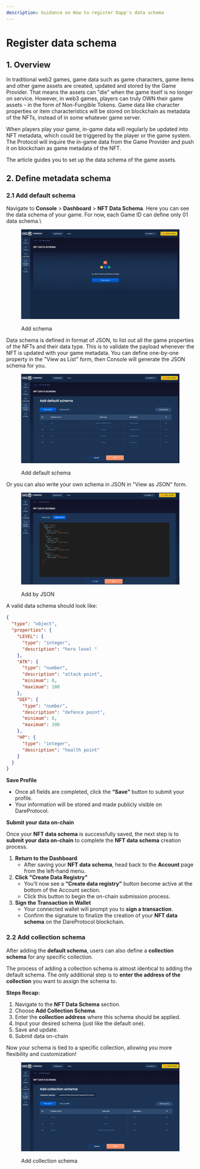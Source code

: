 ```yaml
---
description: Guidance on How to register Dapp's data schema
---
```


# Register data schema

## 1. Overview <a href="#overview" id="overview"></a>

In traditional web2 games, game data such as game characters, game items and other game assets are created, updated and stored by the Game Provider. That means the assets can "die" when the game itself is no longer on service. However, in web3 games, players can truly OWN their game assets - in the form of Non-Fungible Tokens. Game data like character properties or item characteristics will be stored on blockchain as metadata of the NFTs, instead of in some whatever game server.

When players play your game, in-game data will regularly be updated into NFT metadata, which could be triggered by the player or the game system. The Protocol will inquire the in-game data from the Game Provider and push it on blockchain as game metadata of the NFT.

The article guides you to set up the data schema of the game assets.

## 2. Define metadata schema <a href="#define-metadata-schema" id="define-metadata-schema"></a>

### 2.1 Add default schema

Navigate to **Console** > **Dashboard** > **NFT Data Schema**. Here you can see the data schema of your game. For now, each Game ID can define only 01 data schema.\


<figure><img src="../../../.gitbook/assets/image (1) (1).png" alt=""><figcaption><p>Add schema</p></figcaption></figure>

Data schema is defined in format of JSON, to list out all the game properties of the NFTs and their data type. This is to validate the payload whenever the NFT is updated with your game metadata. You can define one-by-one property in the "View as List" form, then Console will generate the JSON schema for you.

<figure><img src="../../../.gitbook/assets/image (2) (1).png" alt=""><figcaption><p>Add default schema</p></figcaption></figure>

Or you can also write your own schema in JSON in "View as JSON" form.

<figure><img src="../../../.gitbook/assets/image (4).png" alt=""><figcaption><p>Add by JSON</p></figcaption></figure>

A valid data schema should look like:

```json
{
  "type": "object",
  "properties": {
    "LEVEL": {
      "type": "integer",
      "description": "hero level "
    },
    "ATK": {
      "type": "number",
      "description": "attack point",
      "minimum": 0,
      "maximum": 100
    },
    "DEF": {
      "type": "number",
      "description": "defence point",
      "minimum": 0,
      "maximum": 100
    },
    "HP": {
      "type": "integer",
      "description": "health point"
    }
  }
}
```

**Save Profile**

* Once all fields are completed, click the **“Save”** button to submit your profile.
* Your information will be stored and made publicly visible on DareProtocol.

**Submit your data on-chain**

Once your **NFT data schema** is successfully saved, the next step is to **submit your data on-chain** to complete the **NFT data schema** creation process.

1. **Return to the Dashboard**
   * After saving your **NFT data schema**, head back to the **Account** page from the left-hand menu.
2. **Click "Create Data Registry"**
   * You’ll now see a **“Create data registry”** button become active at the bottom of the Account section.
   * Click this button to begin the on-chain submission process.
3. **Sign the Transaction in Wallet**
   * Your connected wallet will prompt you to **sign a transaction**.
   * Confirm the signature to finalize the creation of your **NFT data schema** on the DareProtocol blockchain.

### 2.2 Add collection schema

After adding the **default schema**, users can also define a **collection schema** for any specific collection.

The process of adding a collection schema is almost identical to adding the default schema. The only additional step is to **enter the address of the collection** you want to assign the schema to.

**Steps Recap:**

1. Navigate to the **NFT Data Schema** section.
2. Choose **Add Collection Schema**.
3. Enter the **collection address** where this schema should be applied.
4. Input your desired schema (just like the default one).
5. Save and update.
6. Submit data on-chain

Now your schema is tied to a specific collection, allowing you more flexibility and customization!

<figure><img src="../../../.gitbook/assets/image (5).png" alt=""><figcaption><p>Add collection schema</p></figcaption></figure>
